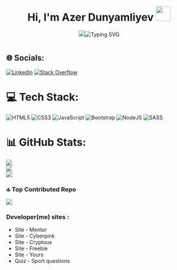
<h1 align="center">Hi, I'm Azer Dunyamliyev <img src = "https://raw.githubusercontent.com/TheDudeThatCode/TheDudeThatCode/master/Assets/Developer.gif" style = "width: 40px; display: inline-block;" data-target = "animated-image.originalImage"></img></h1>
<p align="center">
  <a><img src="https://readme-typing-svg.herokuapp.com?lines=Welcome+Azer+Dunyamaliyev+Channel;Front+end+developer;></a>
</p>

<a align = "center">![Typing SVG](https://readme-typing-svg.herokuapp.com?color=FA4721&lines=Welcome+Azer+Dunyamaliyev+Channel;+Front+end+developer)</a>





<p align="left"> <a href="https://twitter.com/" target="blank"><img src="https://img.shields.io/twitter/follow/?logo=twitter&style=for-the-badge" alt=""/></a> </p>


## 🌐 Socials:
[![LinkedIn](https://img.shields.io/badge/LinkedIn-%230077B5.svg?logo=linkedin&logoColor=white)](https://www.linkedin.com/in/azer-dunyamaliyev-35ba5b286/) [![Stack Overflow](https://img.shields.io/badge/-Stackoverflow-FE7A16?logo=stack-overflow&logoColor=white)](https://stackoverflow.com/users/23519683) 

# 💻 Tech Stack:
![HTML5](https://img.shields.io/badge/html5-%23E34F26.svg?style=for-the-badge&logo=html5&logoColor=white) ![CSS3](https://img.shields.io/badge/css3-%231572B6.svg?style=for-the-badge&logo=css3&logoColor=white) ![JavaScript](https://img.shields.io/badge/javascript-%23323330.svg?style=for-the-badge&logo=javascript&logoColor=%23F7DF1E) ![Bootstrap](https://img.shields.io/badge/bootstrap-%238511FA.svg?style=for-the-badge&logo=bootstrap&logoColor=white) ![NodeJS](https://img.shields.io/badge/node.js-6DA55F?style=for-the-badge&logo=node.js&logoColor=white) ![SASS](https://img.shields.io/badge/SASS-hotpink.svg?style=for-the-badge&logo=SASS&logoColor=white)
# 📊 GitHub Stats:
![](https://github-readme-stats.vercel.app/api?username=Azer-Dunyamaliyev&theme=radical&hide_border=false&include_all_commits=false&count_private=false)<br/>
![](https://github-readme-streak-stats.herokuapp.com/?user=Azer-Dunyamaliyev&theme=radical&hide_border=false)<br/>
![](https://github-readme-stats.vercel.app/api/top-langs/?username=Azer-Dunyamaliyev&theme=radical&hide_border=false&include_all_commits=false&count_private=false&layout=compact)

### 🔝 Top Contributed Repo
![](https://github-contributor-stats.vercel.app/api?username=Azer-Dunyamaliyev&limit=5&theme=radical&combine_all_yearly_contributions=true)

<h3>Developer(me) sites :</h3>
<ul>
  <li><a href = "https://azer-dunyamaliyev.github.io/mentor/" style = "text-decoration: none;">Site</a> - Mentor</li>
  <li><a href = "https://azer-dunyamaliyev.github.io/Cyberpink/" style = "text-decoration: none;">Site</a> - Cyberpink</li>
  <li><a href = "https://azer-dunyamaliyev.github.io/Cryptous/" style = "text-decoration: none;">Site</a> - Cryptous</li>
  <li><a href = "https://azer-dunyamaliyev.github.io/Freebie/" style = "text-decoration: none;">Site</a> - Freebie</li>
  <li><a href = "https://azer-dunyamaliyev.github.io/yours/" style = "text-decoration: none;">Site</a> - Yours</li>
  <li><a href = "https://azer-dunyamaliyev.github.io/Quiz-API-/" style = "text-decoration: none;">Quiz</a> - Sport questions</li>
</ul>
  

<!-- Proudly created with GPRM ( https://gprm.itsvg.in ) -->
